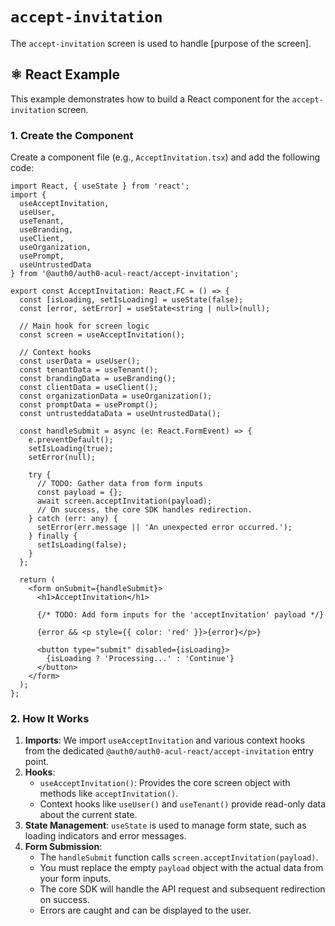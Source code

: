 # `accept-invitation`

The `accept-invitation` screen is used to handle [purpose of the screen].

## ⚛️ React Example

This example demonstrates how to build a React component for the `accept-invitation` screen.

### 1. Create the Component

Create a component file (e.g., `AcceptInvitation.tsx`) and add the following code:

```tsx
import React, { useState } from 'react';
import {
  useAcceptInvitation,
  useUser,
  useTenant,
  useBranding,
  useClient,
  useOrganization,
  usePrompt,
  useUntrustedData
} from '@auth0/auth0-acul-react/accept-invitation';

export const AcceptInvitation: React.FC = () => {
  const [isLoading, setIsLoading] = useState(false);
  const [error, setError] = useState<string | null>(null);

  // Main hook for screen logic
  const screen = useAcceptInvitation();

  // Context hooks
  const userData = useUser();
  const tenantData = useTenant();
  const brandingData = useBranding();
  const clientData = useClient();
  const organizationData = useOrganization();
  const promptData = usePrompt();
  const untrusteddataData = useUntrustedData();

  const handleSubmit = async (e: React.FormEvent) => {
    e.preventDefault();
    setIsLoading(true);
    setError(null);

    try {
      // TODO: Gather data from form inputs
      const payload = {};
      await screen.acceptInvitation(payload);
      // On success, the core SDK handles redirection.
    } catch (err: any) {
      setError(err.message || 'An unexpected error occurred.');
    } finally {
      setIsLoading(false);
    }
  };

  return (
    <form onSubmit={handleSubmit}>
      <h1>AcceptInvitation</h1>

      {/* TODO: Add form inputs for the 'acceptInvitation' payload */}

      {error && <p style={{ color: 'red' }}>{error}</p>}

      <button type="submit" disabled={isLoading}>
        {isLoading ? 'Processing...' : 'Continue'}
      </button>
    </form>
  );
};
```

### 2. How It Works

1.  **Imports**: We import `useAcceptInvitation` and various context hooks from the dedicated `@auth0/auth0-acul-react/accept-invitation` entry point.
2.  **Hooks**:
    *   `useAcceptInvitation()`: Provides the core screen object with methods like `acceptInvitation()`.
    *   Context hooks like `useUser()` and `useTenant()` provide read-only data about the current state.
3.  **State Management**: `useState` is used to manage form state, such as loading indicators and error messages.
4.  **Form Submission**:
    *   The `handleSubmit` function calls `screen.acceptInvitation(payload)`.
    *   You must replace the empty `payload` object with the actual data from your form inputs.
    *   The core SDK will handle the API request and subsequent redirection on success.
    *   Errors are caught and can be displayed to the user.
